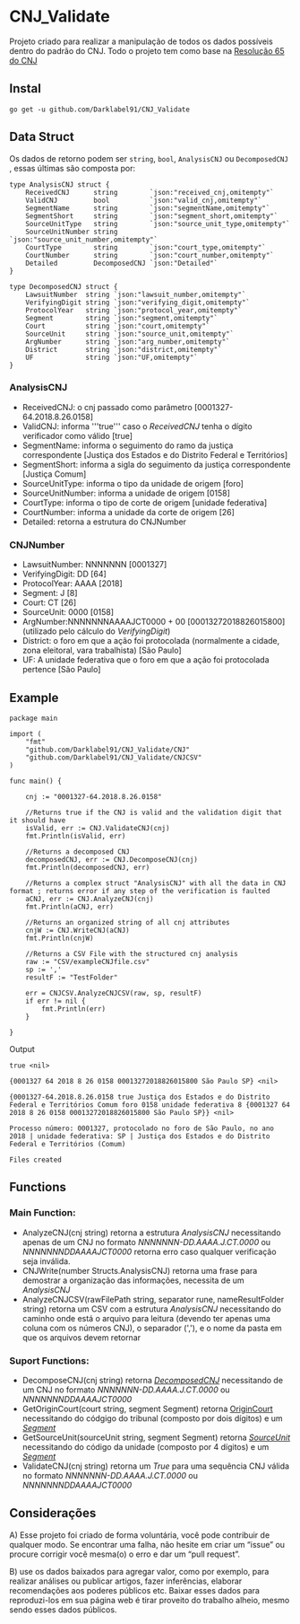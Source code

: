 # CNJ_Validate
Projeto criado para realizar a manipulação de todos os dados possíveis dentro do padrão do CNJ. Todo o projeto tem como base na [Resolução 65 do CNJ](https://atos.cnj.jus.br/files/resolucao_comp_65_16122008_26032019140041.pdf)

## Instal
``` go get -u github.com/Darklabel91/CNJ_Validate ```

## Data Struct
Os dados de retorno podem ser ```string```, ```bool```, ```AnalysisCNJ``` ou ```DecomposedCNJ``` , essas últimas são composta por:

``` 
type AnalysisCNJ struct {
	ReceivedCNJ      string        `json:"received_cnj,omitempty"`
	ValidCNJ         bool          `json:"valid_cnj,omitempty"`
	SegmentName      string        `json:"segmentName,omitempty"`
	SegmentShort     string        `json:"segment_short,omitempty"`
	SourceUnitType   string        `json:"source_unit_type,omitempty"`
	SourceUnitNumber string        `json:"source_unit_number,omitempty"`
	CourtType        string        `json:"court_type,omitempty"`
	CourtNumber      string        `json:"court_number,omitempty"`
	Detailed         DecomposedCNJ `json:"Detailed"`
}

type DecomposedCNJ struct {
	LawsuitNumber  string `json:"lawsuit_number,omitempty"`
	VerifyingDigit string `json:"verifying_digit,omitempty"`
	ProtocolYear   string `json:"protocol_year,omitempty"`
	Segment        string `json:"segment,omitempty"`
	Court          string `json:"court,omitempty"`
	SourceUnit     string `json:"source_unit,omitempty"`
	ArgNumber      string `json:"arg_number,omitempty"`
	District       string `json:"district,omitempty"`
	UF             string `json:"UF,omitempty"`
}
```
### AnalysisCNJ
- ReceivedCNJ: o cnj passado como parâmetro [0001327-64.2018.8.26.0158]
- ValidCNJ: informa '''true''' caso o *ReceivedCNJ* tenha o dígito verificador como válido [true]
- SegmentName: informa o seguimento do ramo da justiça correspondente [Justiça dos Estados e do Distrito Federal e Territórios]
- SegmentShort: informa a sigla do seguimento da justiça correspondente [Justiça Comum]
- SourceUnitType: informa o tipo da unidade de origem [foro]
- SourceUnitNumber: informa a unidade de origem [0158]
- CourtType: informa o tipo de corte de origem [unidade federativa]
- CourtNumber: informa a unidade da corte de origem [26]
- Detailed: retorna a estrutura do CNJNumber

### CNJNumber
- LawsuitNumber: NNNNNNN [0001327]
- VerifyingDigit: DD [64]
- ProtocolYear: AAAA [2018]
- Segment: J [8]
- Court: CT [26]
- SourceUnit: 0000 [0158]
- ArgNumber:NNNNNNNAAAAJCT0000 + 00 [00013272018826015800] (utilizado pelo cálculo do *VerifyingDigit*)
- District: o foro em que a ação foi protocolada (normalmente a cidade, zona eleitoral, vara trabalhista) [São Paulo]
- UF: A unidade federativa que o foro em que a ação foi protocolada pertence [São Paulo] 


## Example

``` 
package main

import (
	"fmt"
	"github.com/Darklabel91/CNJ_Validate/CNJ"
	"github.com/Darklabel91/CNJ_Validate/CNJCSV"
)

func main() {

	cnj := "0001327-64.2018.8.26.0158"

	//Returns true if the CNJ is valid and the validation digit that it should have
	isValid, err := CNJ.ValidateCNJ(cnj)
	fmt.Println(isValid, err)

	//Returns a decomposed CNJ
	decomposedCNJ, err := CNJ.DecomposeCNJ(cnj)
	fmt.Println(decomposedCNJ, err)

	//Returns a complex struct "AnalysisCNJ" with all the data in CNJ format ; returns error if any step of the verification is faulted
	aCNJ, err := CNJ.AnalyzeCNJ(cnj)
	fmt.Println(aCNJ, err)

	//Returns an organized string of all cnj attributes
	cnjW := CNJ.WriteCNJ(aCNJ)
	fmt.Println(cnjW)

	//Returns a CSV File with the structured cnj analysis
	raw := "CSV/exampleCNJfile.csv"
	sp := ','
	resultF := "TestFolder"

	err = CNJCSV.AnalyzeCNJCSV(raw, sp, resultF)
	if err != nil {
		fmt.Println(err)
	}

}

 ```
 Output
 ``` 
 true <nil>
 
{0001327 64 2018 8 26 0158 00013272018826015800 São Paulo SP} <nil>

{0001327-64.2018.8.26.0158 true Justiça dos Estados e do Distrito Federal e Territórios Comum foro 0158 unidade federativa 8 {0001327 64 2018 8 26 0158 00013272018826015800 São Paulo SP}} <nil>

Processo número: 0001327, protocolado no foro de São Paulo, no ano 2018 | unidade federativa: SP | Justiça dos Estados e do Distrito Federal e Territórios (Comum)

Files created
 ```
 
 ## Functions

### Main Function:
- AnalyzeCNJ(cnj string) retorna a estrutura *AnalysisCNJ* necessitando apenas de um CNJ no formato *NNNNNNN-DD.AAAA.J.CT.0000* ou *NNNNNNNDDAAAAJCT0000* retorna erro caso qualquer verificação seja inválida.
- CNJWrite(number Structs.AnalysisCNJ) retorna uma frase para demostrar a organização das informações, necessita de um *AnalysisCNJ*
- AnalyzeCNJCSV(rawFilePath string, separator rune, nameResultFolder string) retorna um CSV com a estrutura *AnalysisCNJ* necessitando do caminho onde está o arquivo para leitura (devendo ter apenas uma coluna com os números CNJ), o separador (','), e o nome da pasta em que os arquivos devem retornar


### Suport Functions:
-  DecomposeCNJ(cnj string) retorna *[DecomposedCNJ](https://pkg.go.dev/github.com/Darklabel91/CNJ_Validate/CNJ#DecomposedCNJ)* necessitando de um CNJ no formato *NNNNNNN-DD.AAAA.J.CT.0000* ou *NNNNNNNDDAAAAJCT0000*
-  GetOriginCourt(court string, segment Segment) retorna [OriginCourt](https://pkg.go.dev/github.com/Darklabel91/CNJ_Validate/CNJ#OriginCourt) necessitando do códgigo do tribunal (composto por dois dígitos) e um *[Segment](https://pkg.go.dev/github.com/Darklabel91/CNJ_Validate/CNJ#Segment)*
- GetSourceUnit(sourceUnit string, segment Segment) retorna *[SourceUnit](https://pkg.go.dev/github.com/Darklabel91/CNJ_Validate/CNJ#SourceUnit)* necessitando do código da unidade (composto por 4 dígitos) e um *[Segment](https://pkg.go.dev/github.com/Darklabel91/CNJ_Validate/CNJ#Segment)*
- ValidateCNJ(cnj string) retorna um *True* para uma sequência CNJ válida no formato *NNNNNNN-DD.AAAA.J.CT.0000* ou *NNNNNNNDDAAAAJCT0000* 

## Considerações
A) Esse projeto foi criado de forma voluntária, você pode contribuir de qualquer modo. Se encontrar uma falha, não hesite em criar um “issue” ou  procure corrigir você mesma(o) o erro e dar um “pull request”.

B) use os dados baixados para agregar valor, como por exemplo, para realizar análises ou publicar artigos, fazer inferências, elaborar recomendações aos poderes públicos etc. Baixar esses dados para reproduzi-los em sua página web é tirar proveito do trabalho alheio, mesmo sendo esses dados públicos.
